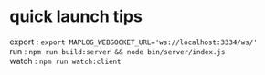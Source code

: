 # quick launch tips

export : `export MAPLOG_WEBSOCKET_URL='ws://localhost:3334/ws/'`  
run : `npm run build:server && node bin/server/index.js`  
watch : `npm run watch:client`